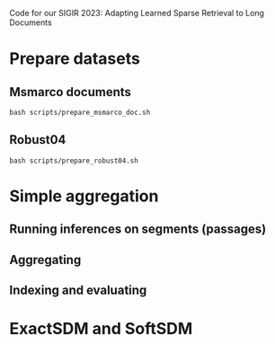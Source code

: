 Code for our SIGIR 2023: Adapting Learned Sparse Retrieval to Long Documents

# Prepare datasets 

## Msmarco documents
```console
bash scripts/prepare_msmarco_doc.sh
```

## Robust04

```console
bash scripts/prepare_robust04.sh 
```

# Simple aggregation 
## Running inferences on segments (passages)

## Aggregating

## Indexing and evaluating

# ExactSDM and SoftSDM


